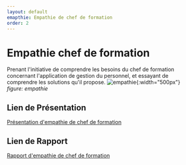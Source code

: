 ```yaml
---
layout: default
emapthie: Empathie de chef de formation
order: 2
---
```


# Empathie chef de formation

Prenant l'initiative de comprendre les besoins du chef de formation concernant l'application de gestion du personnel, et essayant de comprendre les solutions qu'il propose.
![empathie](./empathie-chef-de-formation/images/empathie.jpg){:width="500px"}
*figure: empathie*


## Lien de Présentation
[Présentation d'empathie de chef de formation](./empathie-chef-de-formation/presentation.html)

## Lien de Rapport
[Rapport d'empathie de chef de formation](./empathie-chef-de-formation/rapport.html)
